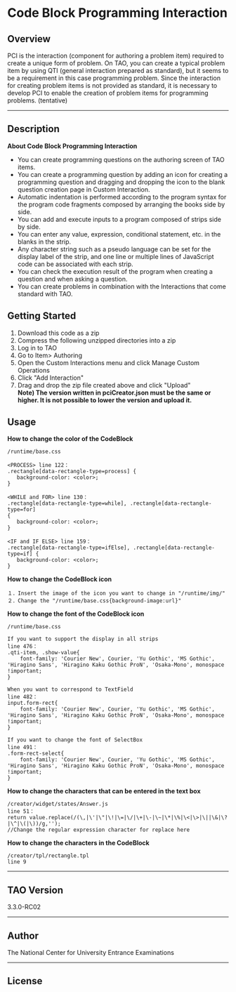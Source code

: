 <h1><strong>Code Block Programming Interaction</strong></h1>

<h2>Overview</h2>
<p>PCI is the interaction (component for authoring a problem item) required to create a unique form of problem. On TAO, you can create a typical problem item by using QTI (general interaction prepared as standard), but it seems to be a requirement in this case programming problem. Since the interaction for creating problem items is not provided as standard, it is necessary to develop PCI to enable the creation of problem items for programming problems. (tentative)</p>
<hr>

<h2>Description</h2>
<p><strong>About Code Block Programming Interaction</strong></p>
<ul>
<li>You can create programming questions on the authoring screen of TAO items.</li>
<li>You can create a programming question by adding an icon for creating a programming question and dragging and dropping the icon to the blank question creation page in Custom Interaction.</li>
<li>Automatic indentation is performed according to the program syntax for the program code fragments composed by arranging the books side by side.</li>
<li>You can add and execute inputs to a program composed of strips side by side.</li>
<li>You can enter any value, expression, conditional statement, etc. in the blanks in the strip.</li>
<li>Any character string such as a pseudo language can be set for the display label of the strip, and one line or multiple lines of JavaScript code can be associated with each strip.</li>
<li>You can check the execution result of the program when creating a question and when asking a question.</li>
<li>You can create problems in combination with the Interactions that come standard with TAO.</li>
</ul>

<h2>Getting Started</h2>
<ol>
    <li>Download this code as a zip</li>
    <li>Compress the following unzipped directories into a zip</li>
    <li>Log in to TAO</li>
    <li>Go to Item> Authoring</li>
    <li>Open the Custom Interactions menu and click Manage Custom Operations</li>
    <li>Click "Add Interaction"</li>
    <li>Drag and drop the zip file created above and click "Upload"<br>
    <strong>Note) The version written in pciCreator.json must be the same or higher. It is not possible to lower the version and upload it.</strong>
    </li>
</ol>


<h2>Usage</h2>

<b>How to change the color of the CodeBlock</b>

```
/runtime/base.css

<PROCESS> line 122：
.rectangle[data-rectangle-type=process] {
   background-color: <color>;
}

<WHILE and FOR> line 130：
.rectangle[data-rectangle-type=while], .rectangle[data-rectangle-type=for]
{
   background-color: <color>;  
}

<IF and IF ELSE> line 159：
.rectangle[data-rectangle-type=ifElse], .rectangle[data-rectangle-type=if] {
   background-color: <color>;  
}
```

<b>How to change the CodeBlock icon</b>

```
１．Insert the image of the icon you want to change in "/runtime/img/"
２．Change the "/runtime/base.css{background-image:url}"
```

<b>How to change the font of the CodeBlock icon</b>

```
/runtime/base.css

If you want to support the display in all strips
line 476：
.qti-item, .show-value{
    font-family: 'Courier New', Courier, 'Yu Gothic', 'MS Gothic', 'Hiragino Sans', 'Hiragino Kaku Gothic ProN', 'Osaka-Mono', monospace !important;
}

When you want to correspond to TextField
line 482：
input.form-rect{
    font-family: 'Courier New', Courier, 'Yu Gothic', 'MS Gothic', 'Hiragino Sans', 'Hiragino Kaku Gothic ProN', 'Osaka-Mono', monospace !important;
}

If you want to change the font of SelectBox
line 491：
.form-rect-select{
    font-family: 'Courier New', Courier, 'Yu Gothic', 'MS Gothic', 'Hiragino Sans', 'Hiragino Kaku Gothic ProN', 'Osaka-Mono', monospace !important;
}
```

<b>How to change the characters that can be entered in the text box</b>
```
/creator/widget/states/Answer.js
line 51：
return value.replace(/(\,|\'|\"|\!|\=|\/|\+|\-|\~|\*|\%|\<|\>|\||\&|\?|\^|\(|\))/g,'');
//Change the regular expression character for replace here
```

<b>How to change the characters in the CodeBlock </b>
```
/creator/tpl/rectangle.tpl
line 9
```
<hr>

## TAO Version
3.3.0-RC02

<hr>

## Author
The National Center for University Entrance Examinations

<hr>

## License
